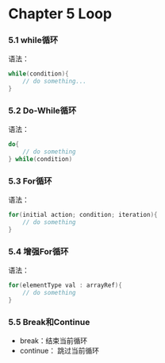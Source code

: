 # Chapter 5 Loop

### 5.1 while循环

语法：

```java
while(condition){
    // do something...
}
```

### 5.2 Do-While循环

语法：

```java
do{
    // do something
} while(condition)
```



### 5.3 For循环

语法：

```java
for(initial action; condition; iteration){
    // do something
}
```



### 5.4 增强For循环

语法：

```java
for(elementType val : arrayRef){
    // do something
}
```



### 5.5 Break和Continue

- break：结束当前循环
- continue： 跳过当前循环

